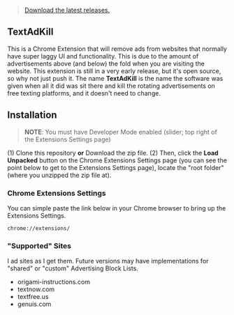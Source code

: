 >[Download the latest releases.](https://github.com/Lerie82/textadkill/releases)


## TextAdKill
This is a Chrome Extension that will remove ads from websites that normally have super laggy UI and functionality. This is due to the amount of advertisements above (and below) the fold when you are visiting the website. This extension is still in a very early release, but it's open source, so why not just push it. The name **TextAdKill** is the name the software was given when all it did was sit there and kill the rotating advertisements on free texting platforms, and it doesn't need to change.

## Installation
> __NOTE__: You must have Developer Mode enabled (slider; top right of the Extensions Settings page)

(1) Clone this repository **or** Download the zip file. (2) Then, click the **Load Unpacked** button on the Chrome Extensions Settings page (you can see the point below to get to the Extensions Settings page), locate the "root folder" (where you unzipped the zip file at).

### Chrome Extensions Settings
You can simple paste the link below in your Chrome browser to bring up the Extensions Settings.

```
chrome://extensions/
```

### "Supported" Sites
I ad sites as I get them. Future versions may have implementations for "shared" or "custom" Advertising Block Lists.

- origami-instructions.com
- textnow.com
- textfree.us
- genuis.com
